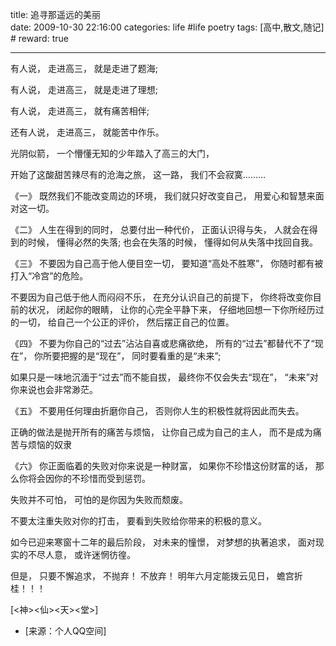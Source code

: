 title: 追寻那遥远的美丽   
date: 2009-10-30 22:16:00
categories: life #life poetry
tags: [高中,散文,随记]  # <!--more-->
reward: true

---

有人说，
走进高三，
就是走进了题海;

有人说，
走进高三，
就是走进了理想;

有人说，
走进高三，
就有痛苦相伴;

还有人说，
走进高三，
就能苦中作乐。

<!--more-->

光阴似箭，
一个懵懂无知的少年踏入了高三的大门，

开始了这酸甜苦辣尽有的沧海之旅，
这一路，
我们不会寂寞………


《一》
既然我们不能改变周边的环境，
我们就只好改变自己，
用爱心和智慧来面对这一切。

《二》
人生在得到的同时，
总要付出一种代价，
正面认识得与失，
人就会在得到的时候，
懂得必然的失落;
也会在失落的时候，
懂得如何从失落中找回自我。


《三》
不要因为自己高于他人便目空一切，
要知道“高处不胜寒”，
你随时都有被打入“冷宫”的危险。

不要因为自己低于他人而闷闷不乐，
在充分认识自己的前提下，
你终将改变你目前的状况，
闭起你的眼睛，
让你的心完全平静下来，
仔细地回想一下你所经历过的一切，
给自己一个公正的评价，
然后摆正自己的位置。


《四》
不要为你自己的“过去”沾沾自喜或悲痛欲绝，
所有的“过去”都替代不了“现在”，
你所要把握的是“现在”，
同时要看重的是“未来”;

如果只是一味地沉湎于“过去”而不能自拔，
最终你不仅会失去“现在”，
“未来”对你来说也会非常渺茫。


《五》
不要用任何理由折磨你自己，
否则你人生的积极性就将因此而失去。

正确的做法是抛开所有的痛苦与烦恼，
让你自己成为自己的主人，
而不是成为痛苦与烦恼的奴隶

《六》
你正面临着的失败对你来说是一种财富，
如果你不珍惜这份财富的话，
那么你将会因你的不珍惜而受到惩罚。

失败并不可怕，
可怕的是你因为失败而颓废。

不要太注重失败对你的打击，
要看到失败给你带来的积极的意义。




如今已迎来寒窗十二年的最后阶段，
对未来的憧憬，
对梦想的执著追求，
面对现实的不尽人意，
或许迷惘彷徨。

但是，
只要不懈追求，
不抛弃！
不放弃！
明年六月定能拨云见日，
蟾宫折桂！！！



[<神><仙><天><堂>]


- [来源：个人QQ空间]
